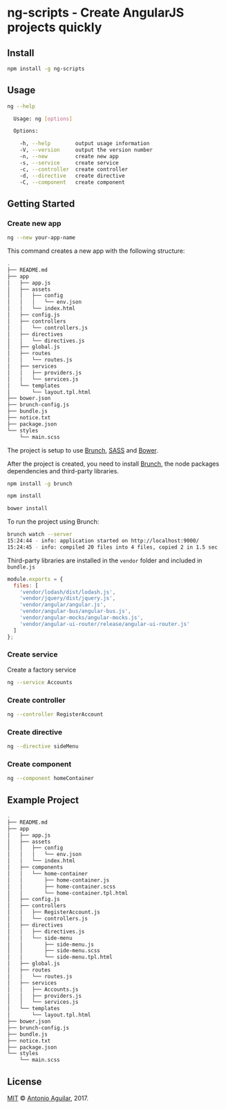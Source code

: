 # ng-scripts - Create AngularJS projects quickly


## Install

```bash
npm install -g ng-scripts
```

## Usage

```bash
ng --help

  Usage: ng [options]

  Options:

    -h, --help        output usage information
    -V, --version     output the version number
    -n, --new         create new app
    -s, --service     create service
    -c, --controller  create controller
    -d, --directive   create directive
    -C, --component   create component
```

## Getting Started

### Create new app

```bash
ng --new your-app-name
```
This command creates a new app with the following structure:

```bash
.
├── README.md
├── app
│   ├── app.js
│   ├── assets
│   │   ├── config
│   │   │   └── env.json
│   │   └── index.html
│   ├── config.js
│   ├── controllers
│   │   └── controllers.js
│   ├── directives
│   │   └── directives.js
│   ├── global.js
│   ├── routes
│   │   └── routes.js
│   ├── services
│   │   ├── providers.js
│   │   └── services.js
│   └── templates
│       └── layout.tpl.html
├── bower.json
├── brunch-config.js
├── bundle.js
├── notice.txt
├── package.json
└── styles
    └── main.scss
```
The project is setup to use [Brunch](http://brunch.io/), [SASS](http://sass-lang.com/) and [Bower](https://bower.io/). 

After the project is created, you need to install [Brunch](http://brunch.io/), the node packages dependencies and third-party libraries. 

```bash
npm install -g brunch 
```

```bash
npm install
```

```bash
bower install
```

To run the project using Brunch:

```bash
brunch watch --server
15:24:44 - info: application started on http://localhost:9000/
15:24:45 - info: compiled 20 files into 4 files, copied 2 in 1.5 sec
```

Third-party libraries are installed in the ```vendor``` folder and included in ```bundle.js```

```javascript
module.exports = {
  files: [
    'vendor/lodash/dist/lodash.js',
    'vendor/jquery/dist/jquery.js',
    'vendor/angular/angular.js',
    'vendor/angular-bus/angular-bus.js',
    'vendor/angular-mocks/angular-mocks.js',
    'vendor/angular-ui-router/release/angular-ui-router.js'
  ]
};
```


### Create service

Create a factory service

```bash
ng --service Accounts
```

### Create controller

```bash
ng --controller RegisterAccount
```

### Create directive

```bash
ng --directive sideMenu
```

### Create component

```bash
ng --component homeContainer
```

## Example Project

```bash
.
├── README.md
├── app
│   ├── app.js
│   ├── assets
│   │   ├── config
│   │   │   └── env.json
│   │   └── index.html
│   ├── components
│   │   └── home-container
│   │       ├── home-container.js
│   │       ├── home-container.scss
│   │       └── home-container.tpl.html
│   ├── config.js
│   ├── controllers
│   │   ├── RegisterAccount.js
│   │   └── controllers.js
│   ├── directives
│   │   ├── directives.js
│   │   └── side-menu
│   │       ├── side-menu.js
│   │       ├── side-menu.scss
│   │       └── side-menu.tpl.html
│   ├── global.js
│   ├── routes
│   │   └── routes.js
│   ├── services
│   │   ├── Accounts.js
│   │   ├── providers.js
│   │   └── services.js
│   └── templates
│       └── layout.tpl.html
├── bower.json
├── brunch-config.js
├── bundle.js
├── notice.txt
├── package.json
└── styles
    └── main.scss
```

## License

[MIT](http://opensource.org/licenses/MIT) © [Antonio Aguilar](https://www.antonio-aguilar.com/about/), 2017. 
